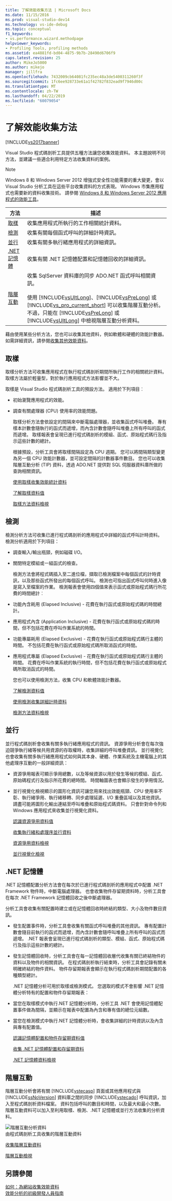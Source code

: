 ```yaml
---
title: 了解效能收集方法 | Microsoft Docs
ms.date: 11/15/2016
ms.prod: visual-studio-dev14
ms.technology: vs-ide-debug
ms.topic: conceptual
f1_keywords:
- vs.performance.wizard.methodpage
helpviewer_keywords:
- Profiling Tools, profiling methods
ms.assetid: ea4881fd-bd04-4875-9b7b-28490d6706f9
caps.latest.revision: 25
author: MikeJo5000
ms.author: mikejo
manager: jillfra
ms.openlocfilehash: 7432009cb64081fc235ec48a3de5400311260f3f
ms.sourcegitcommit: 1fc6ee928733e61a1f42782f832ead9f7946d00c
ms.translationtype: MT
ms.contentlocale: zh-TW
ms.lasthandoff: 04/22/2019
ms.locfileid: "60079054"
---
```

# <a name="understanding-performance-collection-methods"></a>了解效能收集方法
[!INCLUDE[vs2017banner](../includes/vs2017banner.md)]

Visual Studio 程式碼剖析工具提供五種方法讓您收集效能資料。 本主題說明不同方法，並建議一些適合利用特定方法收集資料的案例。  
  
> [!NOTE]
>  Windows 8 和 Windows Server 2012 增強式安全性功能需要的重大變更，會以 Visual Studio 分析工具在這些平台收集資料的方式表現。 Windows 市集應用程式也需要新的資料收集技術。 請參閱 [Windows 8 和 Windows Server 2012 應用程式的效能工具](../profiling/performance-tools-on-windows-8-and-windows-server-2012-applications.md)。  
  
|方法|描述|  
|------------|-----------------|  
|[取樣](#sampling)|收集應用程式所執行的工作相關統計資料。|  
|[檢測](#instrumentation)|收集有關每個函式呼叫的詳細計時資訊。|  
|[並行](#concurrency)|收集有關多執行緒應用程式的詳細資訊。|  
|[.NET 記憶體](#net_memory)|收集有關 .NET 記憶體配置和記憶體回收的詳細資訊。|  
|[階層互動](#tier_interaction)|收集 SqlServer 資料庫的同步 ADO.NET 函式呼叫相關資訊。<br /><br /> 使用 [!INCLUDE[vsUltLong](../includes/vsultlong-md.md)]、[!INCLUDE[vsPreLong](../includes/vsprelong-md.md)] 或 [!INCLUDE[vs_pro_current_short](../includes/vs-pro-current-short-md.md)] 可以收集階層互動分析。 不過，只能在 [!INCLUDE[vsPreLong](../includes/vsprelong-md.md)] 或 [!INCLUDE[vsUltLong](../includes/vsultlong-md.md)] 中檢視階層互動分析資料。|  
  
 藉由使用某些分析方法，您也可以收集其他資料，例如軟體和硬體的效能計數器。 如需詳細資訊，請參閱[收集其他效能資料](../profiling/collecting-additional-performance-data.md)。  
  
## <a name="sampling"></a>取樣  
 取樣分析方法可收集應用程式在執行程式碼剖析期間所執行工作的相關統計資料。 取樣方法屬於輕量型，對於執行應用程式方法影響並不大。  
  
 取樣是 Visual Studio 程式碼剖析工具的預設方法。 適用於下列項目︰  
  
- 初始瀏覽應用程式的效能。  
  
- 調查有關處理器 (CPU) 使用率的效能問題。  
  
  取樣分析方法會依設定的間隔來中斷電腦處理器，並收集函式呼叫堆疊。 專有樣本計數會隨執行的函式而遞增，而內含計數會隨呼叫堆疊上所有呼叫的函式而遞增。 取樣報表會呈現已進行程式碼剖析的模組、函式、原始程式碼行及指示這些計數的總計。  
  
  根據預設，分析工具會將取樣間隔設定為 CPU 週期。 您可以將間隔類型變更為另一個 CPU 效能計數器，並可設定間隔的計數器事件數目。 您也可以收集階層互動分析 (TIP) 資料，透過 ADO.NET 提供對 SQL 伺服器資料庫所做的查詢相關資訊。  
  
  [使用取樣收集效能統計資料](../profiling/collecting-performance-statistics-by-using-sampling.md)  
  
  [了解取樣資料值](../profiling/understanding-sampling-data-values.md)  
  
  [取樣方法資料檢視](../profiling/profiler-sampling-method-data-views.md)  
  
## <a name="instrumentation"></a>檢測  
 檢測分析方法可收集已進行程式碼剖析的應用程式中詳細的函式呼叫計時資料。 檢測分析適用於下列項目：  
  
- 調查輸入/輸出瓶頸，例如磁碟 I/O。  
  
- 關閉特定模組或一組函式的檢查。  
  
  檢測方法會將程式碼插入至二進位檔，擷取已檢測檔案中每個函式的計時資訊，以及那些函式所發出的每個函式呼叫。 檢測也可指出函式呼叫何時進入像是寫入至檔案的作業。 檢測報表會使用四個值來表示函式或原始程式碼行所花費的時間總計︰  
  
- 功能內含耗用 (Elapsed Inclusive) - 花費在執行函式或原始程式碼的時間總計。  
  
- 應用程式內含 (Application Inclusive) - 花費在執行函式或原始程式碼的時間，但不包括花費在呼叫作業系統的時間。  
  
- 功能專屬耗用 (Elapsed Exclusive) - 花費在執行函式或原始程式碼行主體的時間。 不包括花費在執行函式或原始程式碼所取消函式的時間。  
  
- 應用程式專屬 (Elapsed Exclusive) - 花費在執行函式或原始程式碼行主體的時間。 花費在呼叫作業系統的執行時間，但不包括花費在執行函式或原始程式碼所取消函式的時間。  
  
  您也可以使用檢測方法，收集 CPU 和軟體效能計數器。  
  
  [了解檢測資料值](../profiling/understanding-instrumentation-data-values.md)  
  
  [使用檢測收集詳細計時資料](../profiling/collecting-detailed-timing-data-by-using-instrumentation.md)  
  
  [檢測方法資料檢視](../profiling/instrumentation-method-data-views.md)  
  
## <a name="concurrency"></a>並行  
 並行程式碼剖析會收集有關多執行緒應用程式的資訊。 資源爭用分析會在每次強迫競爭執行緒等候共用資源的存取權時，收集詳細的呼叫堆疊資訊。 並行視覺化也會收集有關多執行緒應用程式如何與其本身、硬體、作業系統及主機電腦上的其他處理序互動的一般詳細資訊：  
  
- 資源爭用報表可顯示爭用總數，以及等候資源以用於發生等候的模組、函式、原始碼程式行及指示所花費的總時間。 時間軸圖表也會顯示發生的爭用情況。  
  
- 並行視覺化檢視顯示的圖形化資訊可讓您用來找出效能瓶頸、CPU 使用率不彰、執行緒爭用、執行緒移轉、同步處理延遲、I/O 重疊區域以及其他資訊。 請盡可能將圖形化輸出連結至呼叫堆疊和原始程式碼資料。 只會針對命令列和 Windows 應用程式來收集並行視覺化資料。  
  
  [認識資源爭用資料值](../profiling/understanding-resource-contention-data-values.md)  
  
  [收集執行緒和處理序並行資料](../profiling/collecting-thread-and-process-concurrency-data.md)  
  
  [資源爭用資料檢視](../profiling/resource-contention-data-views.md)  
  
  [並行視覺化檢視](../profiling/concurrency-visualizer.md)  
  
## <a name="net_memory"></a> .NET 記憶體  
 .NET 記憶體配置分析方法會在每次於已進行程式碼剖析的應用程式中配置 .NET Framework 物件時，中斷電腦處理器。 也會收集物件存留期資料時，分析工具會在每次 .NET Framework 記憶體回收之後中斷處理器。  
  
 分析工具會收集有關配置時建立或在記憶體回收時終結的類型、大小及物件數目資訊。  
  
- 發生配置事件時，分析工具會收集有關函式呼叫堆疊的其他資訊。 專有配置計數會隨目前執行的函式而遞增，而內含計數會隨呼叫堆疊上所有呼叫的函式而遞增。 .NET 報表會呈現已進行程式碼剖析的類型、模組、函式、原始程式碼行及指示這些計數的總計。  
  
- 發生記憶體回收時，分析工具會在每一記憶體回收層代收集有關已終結物件的資料以及物件的相關資訊。 在程式碼剖析執行結束時，分析工具會記錄有關未明確終結的物件資料。 物件存留期報表會顯示在執行程式碼剖析期間配置的各種類型總計。  
  
  .NET 記憶體分析可用於取樣或檢測模式。 您選取的模式不會影響 .NET 記憶體分析特有的配置和物件存留期報表：  
  
- 當您在取樣模式中執行.NET 記憶體分析時，分析工具 .NET 會使用記憶體配置事件做為間隔，並顯示在報表中配置為內含和專有值的總位元組數。  
  
- 當您在檢測模式中執行.NET 記憶體分析時，會收集詳細的計時資訊以及內含與專有配置值。  
  
  [認識記憶體配置和物件存留期資料值](../profiling/understanding-memory-allocation-and-object-lifetime-data-values.md)  
  
  [收集 .NET 記憶體配置和存留期資料](../profiling/collecting-dotnet-memory-allocation-and-lifetime-data.md)  
  
  [.NET 記憶體資料檢視](../profiling/dotnet-memory-data-views.md)  
  
## <a name="tier_interaction"></a>階層互動  
 階層互動分析會將有關 [!INCLUDE[vstecasp](../includes/vstecasp-md.md)] 頁面或其他應用程式與 [!INCLUDE[ssNoVersion](../includes/ssnoversion-md.md)] 資料庫之間的同步 [!INCLUDE[vstecado](../includes/vstecado-md.md)] 呼叫資訊，加入至程式碼剖析資料檔案。 資料包括呼叫的數目和時間，以及最大和最小次數。 階層互動資料可以加入至利用取樣、檢測、.NET 記憶體或並行方法收集的分析資料。  
  
 ![階層互動分析資料](../profiling/media/tierinteraction-profilingtools.png "TierInteraction_ProfilingTools")  
由程式碼剖析工具收集的階層互動資料  
  
 [收集階層互動資料](../profiling/collecting-tier-interaction-data.md)  
  
 [階層互動檢視](../profiling/tier-interaction-views.md)  
  
## <a name="see-also"></a>另請參閱  
 [如何：為網站收集效能資料](../profiling/how-to-collect-performance-data-for-a-web-site.md)   
 [效能分析的初級開發人員指南](../profiling/beginners-guide-to-performance-profiling.md)
